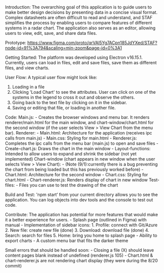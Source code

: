 
Introduction:
The overarching goal of this application is to guide users to make better design decisions by presenting data in a concise visual format. Complex datasheets are often difficult to read and understand, and STAF simplifies the process by enabling users to compare features of different systems in a radar chart. The application also serves as an editor, allowing users to view, edit, save, and share data files.


Prototype:
https://www.figma.com/proto/qrVAl5Yg7ACpn185JdYXed/STAF?node-id=91%3A794&scaling=min-zoom&page-id=0%3A1


Getting Started:
The platform was developed using Electron v16.15.1. Currently, users can load in files, edit and save files, save them as different files, and view charts.


User Flow:
A typical user flow might look like:
1. Loading in a file
2. Clicking 'Load Chart' to see the attributes. User can click on one of the systems in the legend to cross it out and observe the others.
3. Going back to the text file by clicking on it in the sidebar.
4. Saving or editing that file, or loading in another file.


Code:
Main.js: 
    - Creates the browser windows and menu bar. It renders renderer/main.html for the main window, and chart-window/chart.html for the second window (if the user selects View > View Chart from the menu bar).
Renderer:
    - Main.html: Architecture for the application (receives ipc calls from main.js)
    - Main.css: Styling for main.html
    - Renderer.js: Completes the ipc calls from the menu bar (main.js) to open and save files
    - Create-chart.js: Draws the chart in the main window
    - Layout-functions: Intended to allow users to expand and shrink the sidebar (not yet implemented)
Chart-window (chart appears in new window when the user selects View > View Chart):
    - (Note (9/1):currently there is a bug preventing the chart from being loaded but this has
      previously worked before)
    - Chart.html: Architecture for the second window
    - Chart.css: Styling for chart.html
    - Chart-renderer.js: Renders display of chart in new window
Test-files:
    - Files you can use to test the drawing of the chart


Build and Test:
'npm start’ from your current directory allows you to see the application. You can log objects into dev tools and the console to test out code.


Contribute:
The application has potential for more features that would make it a better experience for users.
    - Splash page (outlined in Figma) with manual
    - Implementation of sidebar icons:
        1. Profile: connect with Git/Azure
        2. New file: create new file (done)
        3. Download: download file (done)
        4. Search: search for files
        5. Home: bring you home to splash page
    - Ability to export charts
    - A custom menu bar that fits the darker theme

Small errors that should be handled soon:
    - Closing a file (X) should leave content pages blank instead of undefined (renderer.js 105)
    - Chart.html & chart-renderer.js are not rendering chart display (they were during the 8/20 commit)



